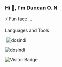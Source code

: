 ### Hi 👋, I'm Duncan O. N

<!--
**dosindi/dosindi** is a ✨ _special_ ✨ repository because its `README.md` (this file) appears on your GitHub profile.

Here are some ideas to get you started:

- 🔭 I’m currently working on ...
- 🌱 I’m currently learning ...
- 👯 I’m looking to collaborate on ...
- 🤔 I’m looking for help with ...
- 💬 Ask me about ...
- 📫 How to reach me: ...
- 😄 Pronouns: ...
- ⚡ Fun fact: ...
-->

⚡ Fun fact: ...

Languages and Tools

<!-- 
![Python](https://img.shields.io/badge/-Python-black?style=flat-square&logo=Python)
![C++](https://img.shields.io/badge/-C++-00599C?style=flat-square&logo=c)
![HTML5](https://img.shields.io/badge/-HTML5-E34F26?style=flat-square&logo=html5&logoColor=white)
![CSS3](https://img.shields.io/badge/-CSS3-1572B6?style=flat-square&logo=css3)
![JavaScript](https://img.shields.io/badge/-JavaScript-purple?style=plastic&logo=javascript)
![SQL](https://img.shields.io/badge/-SQL-green?style=plastic&logo=Microsoft-SQL-Server)
![Microsoft Azure](https://img.shields.io/badge/Microsoft%20Azure-232F7E?style=flat-square&logo=microsoft-azure)
![Git](https://img.shields.io/badge/-Git-black?style=flat-square&logo=git)
![GitHub](https://img.shields.io/badge/-GitHub-181717?style=flat-square&logo=github)    
-->

<p>&nbsp;<img align="center" src="https://github-readme-stats.vercel.app/api?username=dosindi&show_icons=true&locale=en" alt="dosindi" /></p>
  
  
<p><img align="center" src="https://github-readme-stats.vercel.app/api/top-langs/?username=dosindi&layout=compact" alt="dosindi" /></p>


![Visitor Badge](https://visitor-badge.laobi.icu/badge?page_id=dosindi.dosindi)
